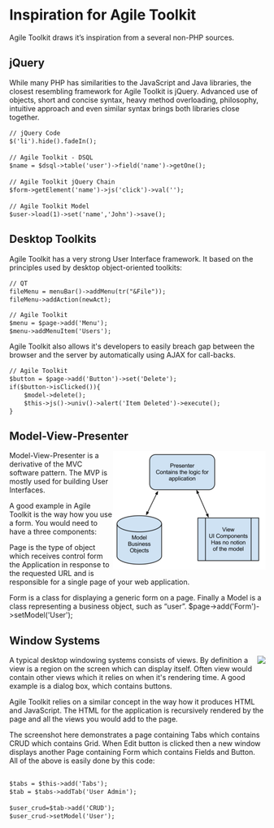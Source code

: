 # Inspiration for Agile Toolkit

Agile Toolkit draws it’s inspiration from a several non-PHP sources.

## jQuery
While many PHP has similarities to the JavaScript and Java libraries, the closest resembling framework for Agile Toolkit is jQuery. Advanced use of objects, short and concise syntax, heavy method overloading, philosophy, intuitive approach and even similar syntax brings both libraries close together.

```
// jQuery Code
$('li').hide().fadeIn();
 
// Agile Toolkit - DSQL
$name = $dsql->table('user')->field('name')->getOne();
   
// Agile Toolkit jQuery Chain
$form->getElement('name')->js('click')->val('');
 
// Agile Toolkit Model
$user->load(1)->set('name','John')->save();
```

## Desktop Toolkits
Agile Toolkit has a very strong User Interface framework. It based on the principles used by desktop object-oriented toolkits:


```
// QT
fileMenu = menuBar()->addMenu(tr("&File"));
fileMenu->addAction(newAct);
```

```
// Agile Toolkit
$menu = $page->add('Menu');
$menu->addMenuItem('Users');
```

Agile Toolkit also allows it's developers to easily breach gap between the browser and the server by automatically using AJAX for call-backs.

```
// Agile Toolkit
$button = $page->add('Button')->set('Delete');
if($button->isClicked()){
    $model->delete();
    $this->js()->univ()->alert('Item Deleted')->execute();
}
```

## Model-View-Presenter

<div style="float: right"><img src="images/300px-Model_View_Presenter.png" /></div>

Model-View-Presenter is a derivative of the MVC software pattern. The MVP is mostly used for building User Interfaces.

A good example in Agile Toolkit is the way how you use a form. You would need to have a three components:

Page is the type of object which receives control form the Application  in response to the requested URL and is responsible for a single page of your web application.

Form is a class for displaying a generic form on a page. Finally a Model is a class representing a business object, such as “user”.
    $page->add('Form')->setModel('User');

## Window Systems	

<div style="float: right"><img src="/Users/rw/Sites/atk4web/doc/book/images/add-user-screenshot.png"></div>

A typical desktop windowing systems consists of views. By definition a view is a region on the screen which can display itself. Often view would contain other views which it relies on when it's rendering time. A good example is a dialog box, which contains buttons.

Agile Toolkit relies on a similar concept in the way how it produces HTML and JavaScript. The HTML for the application is recursively rendered by the page and all the views you would add to the page.

The screenshot here demonstrates a page containing Tabs which contains CRUD which contains Grid. When Edit button is clicked then a new window displays another Page containing Form which contains Fields and Button. All of the above is easily done by this code:

<div style="clear: both"></div>

```
$tabs = $this->add('Tabs');
$tab = $tabs->addTab('User Admin');
 
$user_crud=$tab->add('CRUD');
$user_crud->setModel('User');
```


